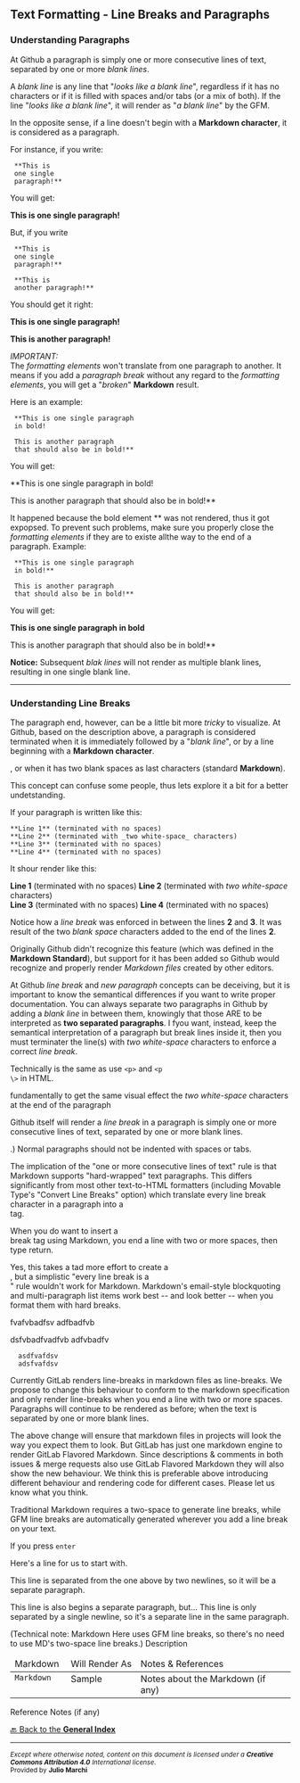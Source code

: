 ## Text Formatting - Line Breaks and Paragraphs

### Understanding Paragraphs

At Github a paragraph is simply one or more consecutive lines of text, separated by one or more _blank lines_.  

A _blank line_ is any line that "_looks like a blank line_", regardless if it has no characters or if it is filled with spaces and/or tabs (or a mix of both). If the line "_looks like a blank line_", it will render as "_a blank line_" by the GFM.

In the opposite sense, if a line doesn't begin with a **Markdown character**, it is considered as a paragraph. 

For instance, if you write:

     **This is 
     one single
     paragraph!**

You will get:

**This is 
one single
paragraph!**

But, if you write 

     **This is 
     one single
     paragraph!**
     
     **This is 
     another paragraph!**
     
You should get it right:

**This is 
one single
paragraph!**
     
**This is 
another paragraph!**

*IMPORTANT:*  
The _formatting elements_ won't translate from one paragraph to another. It means if you add a _paragraph break_ without any regard to the _formatting elements_, you will get a "_broken_" **Markdown** result.

Here is an example:

     **This is one single paragraph 
     in bold! 
     
     This is another paragraph 
     that should also be in bold!**
     
You will get:

**This is one single paragraph 
in bold! 
     
This is another paragraph 
that should also be in bold!**
     
It happened because the bold element \*\* was not rendered, thus it got expopsed. To prevent such problems, make sure you properly close the _formatting elements_ if they are to existe allthe way to the end of a paragraph. Example:

     **This is one single paragraph 
     in bold!**
     
     This is another paragraph 
     that should also be in bold!**
     
You will get:

**This is one single paragraph 
in bold**
     
This is another paragraph 
that should also be in bold!**


**Notice:** Subsequent _blak lines_ will not render as multiple blank lines, resulting in one single blank line.

- - -

### Understanding Line Breaks


The paragraph end, however, can be a little bit more _tricky_ to visualize. At Github, based on the description above, a paragraph is considered terminated when it is immediately followed by a "_blank line_", or by a line beginning with a **Markdown character**.

, or when it has two blank spaces as last characters (standard **Markdown**).

This concept can confuse some people, thus lets explore it a bit for a better undetstanding.

If your paragraph is written like this:

    **Line 1** (terminated with no spaces)
    **Line 2** (terminated with _two white-space_ characters)  
    **Line 3** (terminated with no spaces)
    **Line 4** (terminated with no spaces)

It shour render like this:

**Line 1** (terminated with no spaces)
**Line 2** (terminated with _two white-space_ characters)  
**Line 3** (terminated with no spaces)
**Line 4** (terminated with no spaces)

Notice how a _line break_ was enforced in between the lines **2** and **3**. It was result of the two _blank space_  characters added to the end of the lines **2**. 

Originally Github didn't recognize this feature (which was defined in the **Markdown Standard**), but support for it has been added so Github would recognize and properly render _Markdown files_ created by other editors. 

At Github _line break_ and _new paragraph_ concepts can be deceiving, but it is important to know the semantical differences if you want to write proper documentation. You can always separate two paragraphs in Github by adding a _blank line_ in between them, knowingly that those ARE to be interpreted as **two separated paragraphs**. I fyou want, instead, keep the semantical interpretation of a paragraph but break lines inside it, then you must terminater the line(s) with  _two white-space_ characters to enforce a correct _line break_.

Technically is the same as use <code>&lt;p&gt;</code> and <code>&lt;p \\&gt;</code> in HTML.

fundamentally to get the same visual effect the _two white-space_ characters at the end of the paragraph 




Github itself will render a _line break_ in a paragraph is simply one or more consecutive lines of text, separated by one or more blank lines.




.) Normal paragraphs should not be indented with spaces or tabs.

The implication of the "one or more consecutive lines of text" rule is that Markdown supports "hard-wrapped" text paragraphs. This differs significantly from most other text-to-HTML formatters (including Movable Type's "Convert Line Breaks" option) which translate every line break character in a paragraph into a <br /> tag.

When you do want to insert a <br /> break tag using Markdown, you end a line with two or more spaces, then type return.

Yes, this takes a tad more effort to create a <br />, but a simplistic "every line break is a <br />" rule wouldn't work for Markdown. Markdown's email-style blockquoting and multi-paragraph list items work best -- and look better -- when you format them with hard breaks.

      

fvafvbadfsv
adfbadfvb

   dsfvbadfvadfvb
   adfvbadfv
   
      asdfvafdsv
      adsfvafdsv


Currently GitLab renders line-breaks in markdown files as line-breaks. We propose to change this behaviour to conform to the markdown specification and only render line-breaks when you end a line with two or more spaces. Paragraphs will continue to be rendered as before; when the text is separated by one or more blank lines.

The above change will ensure that markdown files in projects will look the way you expect them to look. But GitLab has just one markdown engine to render GitLab Flavored Markdown. Since descriptions & comments in both issues & merge requests also use GitLab Flavored Markdown they will also show the new behaviour. We think this is preferable above introducing different behaviour and rendering code for different cases. Please let us know what you think.




Traditional Markdown requires a two-space to generate line breaks, while GFM line breaks are automatically generated wherever you add a line break on your text. 

If you press <code>enter</code>


Here's a line for us to start with.

This line is separated from the one above by two newlines, so it will be a separate paragraph.

This line is also begins a separate paragraph, but...
This line is only separated by a single newline, so it's a separate line in the same paragraph.

(Technical note: Markdown Here uses GFM line breaks, so there's no need to use MD's two-space line breaks.)
Description


<table width="100%" valign="top" style='border: none;'>
<thead>
<tr>
  <td width="20%" nowrap>Markdown</td>
  <td width="20%" nowrap>Will Render As</td>
  <td width="0%">Notes & References</td>
</tr>
</thead>
<tbody>
<tr>
  <td width="20%" valign="top" nowrap><code>Markdown</code></td>
  <td width="20%" valign="top" nowrap>Sample</td>
  <td width="0%" valign="top">
      Notes about the Markdown (if any)
  </td>
</tr>
</tbody>
</table>

Reference Notes (if any)

[🔙 Back to the **General Index**](README.md#general-index)

- - - 
<sup>
<i>Except where otherwise noted, content on this document is licensed under a <b>Creative Commons Attribution 4.0</b> International license</i>.<br />
Provided by <b>Julio Marchi</b>
</sup>
